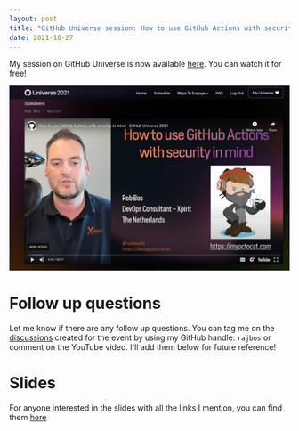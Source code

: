 ```yaml
---
layout: post
title: "GitHub Universe session: How to use GitHub Actions with security in mind"
date: 2021-10-27
---
```


My session on GitHub Universe is now available [here](https://www.githubuniverse.com/2021/session/689487/how-to-use-github-actions-with-security-in-mind?uid=61799f3fb2d05&reg_type_id=120820). You can watch it for free!


![Screenshot of the session on the GitHub Universe website](/images/20211027/20211027_GitHubUniverse.png)

# Follow up questions
Let me know if there are any follow up questions. You can tag me on the [discussions](https://github.com/githubevents/Universe2021/discussions) created for the event by using my GitHub handle: `rajbos` or comment on the YouTube video. I'll add them below for future reference!

# Slides
For anyone interested in the slides with all the links I mention, you can find them [here](/slides/20211027%20GitHub%20Actions%20security%20GitHub%20Universe.pdf)